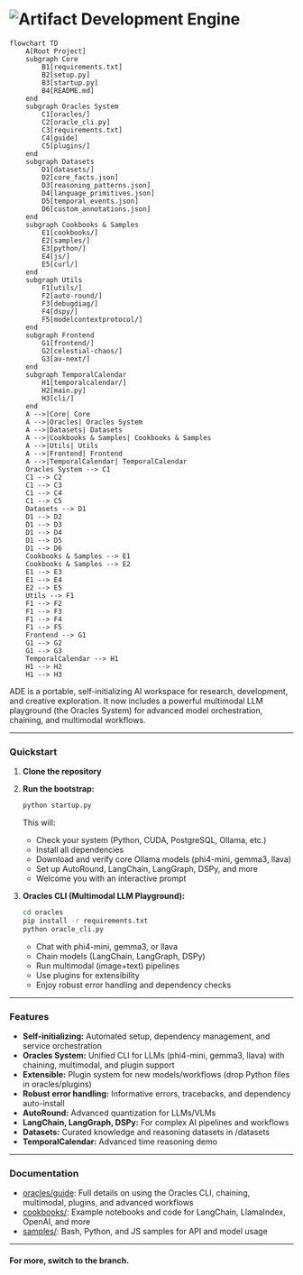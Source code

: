 # ![Artifact Development Engine](https://img.shields.io/badge/ARTIFACT%20DEVELOPMENT%20ENGINE-black?style=flat&labelColor=black&color=white)

```mermaid
flowchart TD
    A[Root Project]
    subgraph Core
        B1[requirements.txt]
        B2[setup.py]
        B3[startup.py]
        B4[README.md]
    end
    subgraph Oracles System
        C1[oracles/]
        C2[oracle_cli.py]
        C3[requirements.txt]
        C4[guide]
        C5[plugins/]
    end
    subgraph Datasets
        D1[datasets/]
        D2[core_facts.json]
        D3[reasoning_patterns.json]
        D4[language_primitives.json]
        D5[temporal_events.json]
        D6[custom_annotations.json]
    end
    subgraph Cookbooks & Samples
        E1[cookbooks/]
        E2[samples/]
        E3[python/]
        E4[js/]
        E5[curl/]
    end
    subgraph Utils
        F1[utils/]
        F2[auto-round/]
        F3[debugdiag/]
        F4[dspy/]
        F5[modelcontextprotocol/]
    end
    subgraph Frontend
        G1[frontend/]
        G2[celestial-chaos/]
        G3[av-next/]
    end
    subgraph TemporalCalendar
        H1[temporalcalendar/]
        H2[main.py]
        H3[cli/]
    end
    A -->|Core| Core
    A -->|Oracles| Oracles System
    A -->|Datasets| Datasets
    A -->|Cookbooks & Samples| Cookbooks & Samples
    A -->|Utils| Utils
    A -->|Frontend| Frontend
    A -->|TemporalCalendar| TemporalCalendar
    Oracles System --> C1
    C1 --> C2
    C1 --> C3
    C1 --> C4
    C1 --> C5
    Datasets --> D1
    D1 --> D2
    D1 --> D3
    D1 --> D4
    D1 --> D5
    D1 --> D6
    Cookbooks & Samples --> E1
    Cookbooks & Samples --> E2
    E1 --> E3
    E1 --> E4
    E2 --> E5
    Utils --> F1
    F1 --> F2
    F1 --> F3
    F1 --> F4
    F1 --> F5
    Frontend --> G1
    G1 --> G2
    G1 --> G3
    TemporalCalendar --> H1
    H1 --> H2
    H1 --> H3
```


ADE is a portable, self-initializing AI workspace for research, development, and creative exploration. It now includes a powerful multimodal LLM playground (the Oracles System) for advanced model orchestration, chaining, and multimodal workflows.

---

### Quickstart

1. **Clone the repository**
2. **Run the bootstrap:**
   ```bash
   python startup.py
   ```
   This will:
   - Check your system (Python, CUDA, PostgreSQL, Ollama, etc.)
   - Install all dependencies
   - Download and verify core Ollama models (phi4-mini, gemma3, llava)
   - Set up AutoRound, LangChain, LangGraph, DSPy, and more
   - Welcome you with an interactive prompt

3. **Oracles CLI (Multimodal LLM Playground):**
   ```bash
   cd oracles
   pip install -r requirements.txt
   python oracle_cli.py
   ```
   - Chat with phi4-mini, gemma3, or llava
   - Chain models (LangChain, LangGraph, DSPy)
   - Run multimodal (image+text) pipelines
   - Use plugins for extensibility
   - Enjoy robust error handling and dependency checks

---

### Features
- **Self-initializing:** Automated setup, dependency management, and service orchestration
- **Oracles System:** Unified CLI for LLMs (phi4-mini, gemma3, llava) with chaining, multimodal, and plugin support
- **Extensible:** Plugin system for new models/workflows (drop Python files in oracles/plugins)
- **Robust error handling:** Informative errors, tracebacks, and dependency auto-install
- **AutoRound:** Advanced quantization for LLMs/VLMs
- **LangChain, LangGraph, DSPy:** For complex AI pipelines and workflows
- **Datasets:** Curated knowledge and reasoning datasets in /datasets
- **TemporalCalendar:** Advanced time reasoning demo

---

### Documentation
- [oracles/guide](oracles/guide): Full details on using the Oracles CLI, chaining, multimodal, plugins, and advanced workflows
- [cookbooks/](cookbooks/): Example notebooks and code for LangChain, LlamaIndex, OpenAI, and more
- [samples/](samples/): Bash, Python, and JS samples for API and model usage

---

#### For more, switch to the <research> branch.


